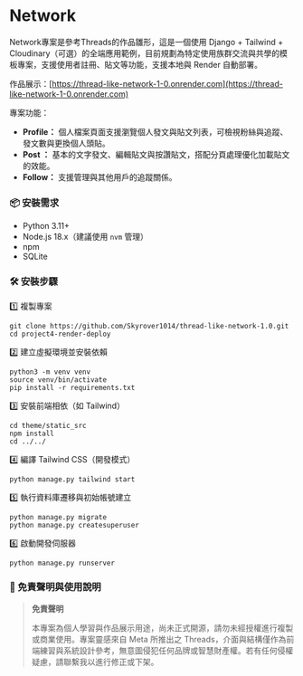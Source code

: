 # Network

Network專案是參考Threads的作品雛形，這是一個使用 Django + Tailwind + Cloudinary（可選）的全端應用範例，目前規劃為特定使用族群交流與共學的模板專案，支援使用者註冊、貼文等功能，支援本地與 Render 自動部署。

作品展示：[https://thread-like-network-1-0.onrender.com](https://thread-like-network-1-0.onrender.com)

專案功能：

* **Profile：** 個人檔案頁面支援瀏覽個人發文與貼文列表，可檢視粉絲與追蹤、發文數與更換個人頭貼。
* **Post ：** 基本的文字發文、編輯貼文與按讚貼文，搭配分頁處理優化加載貼文的效能。
* **Follow：** 支援管理與其他用戶的追蹤關係。

### 📦 安裝需求

* Python 3.11+
* Node.js 18.x（建議使用 `nvm` 管理）
* npm
* SQLite

### **🛠️ 安裝步驟**

1️⃣ 複製專案

```
git clone https://github.com/Skyrover1014/thread-like-network-1.0.git
cd project4-render-deploy
```

2️⃣ 建立虛擬環境並安裝依賴

```
python3 -m venv venv
source venv/bin/activate
pip install -r requirements.txt
```

3️⃣ 安裝前端相依（如 Tailwind）

```
cd theme/static_src
npm install
cd ../../
```

4️⃣ 編譯 Tailwind CSS（開發模式）

```
python manage.py tailwind start
```

5️⃣ 執行資料庫遷移與初始帳號建立

```
python manage.py migrate
python manage.py createsuperuser
```

6️⃣ 啟動開發伺服器

```
python manage.py runserver
```

### **📌 免責聲明與使用說明**

> **免責聲明**
>
> 本專案為個人學習與作品展示用途，尚未正式開源，請勿未經授權進行複製或商業使用。專案靈感來自 Meta 所推出之 Threads，介面與結構僅作為前端練習與系統設計參考，無意圖侵犯任何品牌或智慧財產權。若有任何侵權疑慮，請聯繫我以進行修正或下架。
